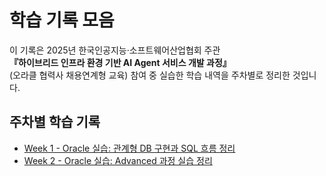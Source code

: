 # 학습 기록 모음

이 기록은 2025년 한국인공지능·소프트웨어산업협회 주관  
**『하이브리드 인프라 환경 기반 AI Agent 서비스 개발 과정』**  
(오라클 협력사 채용연계형 교육) 참여 중 실습한 학습 내역을 주차별로 정리한 것입니다.

## 주차별 학습 기록
- [Week 1 - Oracle 실습: 관계형 DB 구현과 SQL 흐름 정리](./oracle-study-log.md)
- [Week 2 - Oracle 실습: Advanced 과정 실습 정리](./oracle-study-lot_02.md)

